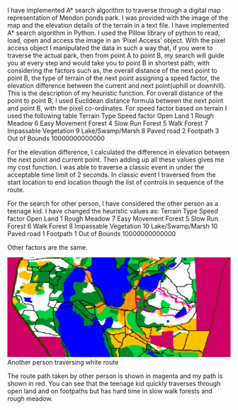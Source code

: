 I have implemented A* search algorithm to traverse through a digital map representation of Mendon ponds park. I was provided with the image of the map and the elevation details of the terrain in a text file.
I have implemented A* search algorithm in Python. I used the Pillow library of python to read, load, open and access the image in an ‘Pixel Access’ object. With the pixel access object I manipulated the data in such a way that, if you were to traverse the actual park, then from point A to point B, my search will guide you at every step and would take you to point B in shortest path, with considering the factors such as, the overall distance of the next point to point B, the type of terrain of the next point assigning a speed factor, the elevation difference between the current and next point(uphill or downhill). This is the description of my heuristic function.
For overall distance of the point to point B, I used Euclidean distance formula between the next point and point B, with the pixel co-ordinates.
For speed factor based on terrain I used the following table
Terrain Type	Speed factor
Open Land	1
Rough Meadow	6
Easy Movement Forest	4
Slow Run Forest	5
Walk Forest	7
Impassable Vegetation	9
Lake/Swamp/Marsh	8
Paved road	2
Footpath	3
Out of Bounds	10000000000000

For the elevation difference, I calculated the difference in elevation between the next point and current point.
Then adding up all these values gives me my cost function.
I was able to traverse a classic event in under the acceptable time limit of 2 seconds. In classic event I traversed from the start location to end location though the list of controls in sequence of the route.

For the search for other person, I have considered the other person as a teenage kid.
I have changed the heuristic values as:
Terrain Type	Speed factor
Open Land	1
Rough Meadow	7
Easy Movement Forest	5
Slow Run Forest	6
Walk Forest	8
Impassable Vegetation	10
Lake/Swamp/Marsh	10
Paved road	1
Footpath	1
Out of Bounds	10000000000000

Other factors are the same.

![alt text](https://github.com/AkhilPawar55/A-/blob/master/AnotherPersonWhiteRoute.png?raw=true)
Another person traversing white route

The route path taken by other person is shown in magenta and my path is shown in red. You can see that the teenage kid quickly traverses through open land and on footpaths but has hard time in slow walk forests and rough meadow.
